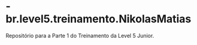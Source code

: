 # -br.level5.treinamento.NikolasMatias
Repositório para a Parte 1 do Treinamento da Level 5 Junior.
